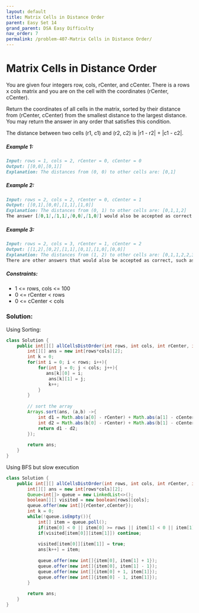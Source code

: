 ```yaml
---
layout: default
title: Matrix Cells in Distance Order
parent: Easy Set 14
grand_parent: DSA Easy Difficulty
nav_order: 7
permalink: /problem-407-Matrix Cells in Distance Order/
---
```

# Matrix Cells in Distance Order
You are given four integers row, cols, rCenter, and cCenter. There is a rows x cols matrix and you are on the cell with the coordinates (rCenter, cCenter).

Return the coordinates of all cells in the matrix, sorted by their distance from (rCenter, cCenter) from the smallest distance to the largest distance. You may return the answer in any order that satisfies this condition.

The distance between two cells (r1, c1) and (r2, c2) is |r1 - r2| + |c1 - c2|.

##### Example 1:
```markdown
Input: rows = 1, cols = 2, rCenter = 0, cCenter = 0
Output: [[0,0],[0,1]]
Explanation: The distances from (0, 0) to other cells are: [0,1]
```
##### Example 2:
```markdown
Input: rows = 2, cols = 2, rCenter = 0, cCenter = 1
Output: [[0,1],[0,0],[1,1],[1,0]]
Explanation: The distances from (0, 1) to other cells are: [0,1,1,2]
The answer [[0,1],[1,1],[0,0],[1,0]] would also be accepted as correct.
```
##### Example 3:
```markdown
Input: rows = 2, cols = 3, rCenter = 1, cCenter = 2
Output: [[1,2],[0,2],[1,1],[0,1],[1,0],[0,0]]
Explanation: The distances from (1, 2) to other cells are: [0,1,1,2,2,3]
There are other answers that would also be accepted as correct, such as [[1,2],[1,1],[0,2],[1,0],[0,1],[0,0]].
```
##### Constraints:
* 1 <= rows, cols <= 100
* 0 <= rCenter < rows
* 0 <= cCenter < cols

### Solution:
Using Sorting: 
```java
class Solution {
    public int[][] allCellsDistOrder(int rows, int cols, int rCenter, int cCenter) {
        int[][] ans = new int[rows*cols][2];
        int k = 0;
        for(int i = 0; i < rows; i++){
            for(int j = 0; j < cols; j++){
               ans[k][0] = i;
                ans[k][1] = j;
                k++;
            }
        }
        
        // sort the array
        Arrays.sort(ans, (a,b) ->{
            int d1 = Math.abs(a[0] - rCenter) + Math.abs(a[1] - cCenter);
            int d2 = Math.abs(b[0] - rCenter) + Math.abs(b[1] - cCenter);
            return d1 - d2;
        });
        
        return ans;
    }
}
```
Using BFS but slow execution
```java
class Solution {
    public int[][] allCellsDistOrder(int rows, int cols, int rCenter, int cCenter) {
        int[][] ans = new int[rows*cols][2];
        Queue<int[]> queue = new LinkedList<>();
        boolean[][] visited = new boolean[rows][cols];
        queue.offer(new int[]{rCenter,cCenter});
        int k = 0;
        while(!queue.isEmpty()){
            int[] item = queue.poll();
            if(item[0] < 0 || item[0] >= rows || item[1] < 0 || item[1] >= cols) continue;
            if(visited[item[0]][item[1]]) continue;
            
            visited[item[0]][item[1]] = true;
            ans[k++] = item;
            
            queue.offer(new int[]{item[0], item[1] + 1});
            queue.offer(new int[]{item[0], item[1] - 1});
            queue.offer(new int[]{item[0] + 1, item[1]});
            queue.offer(new int[]{item[0] - 1, item[1]});
        }
        
        return ans;
    }
}
```